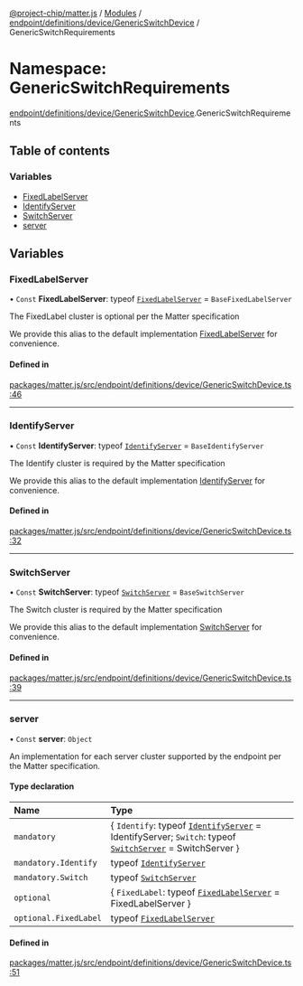 [@project-chip/matter.js](../README.md) / [Modules](../modules.md) / [endpoint/definitions/device/GenericSwitchDevice](endpoint_definitions_device_GenericSwitchDevice.md) / GenericSwitchRequirements

# Namespace: GenericSwitchRequirements

[endpoint/definitions/device/GenericSwitchDevice](endpoint_definitions_device_GenericSwitchDevice.md).GenericSwitchRequirements

## Table of contents

### Variables

- [FixedLabelServer](endpoint_definitions_device_GenericSwitchDevice.GenericSwitchRequirements.md#fixedlabelserver)
- [IdentifyServer](endpoint_definitions_device_GenericSwitchDevice.GenericSwitchRequirements.md#identifyserver)
- [SwitchServer](endpoint_definitions_device_GenericSwitchDevice.GenericSwitchRequirements.md#switchserver)
- [server](endpoint_definitions_device_GenericSwitchDevice.GenericSwitchRequirements.md#server)

## Variables

### FixedLabelServer

• `Const` **FixedLabelServer**: typeof [`FixedLabelServer`](../classes/behavior_definitions_fixed_label_export.FixedLabelServer.md) = `BaseFixedLabelServer`

The FixedLabel cluster is optional per the Matter specification

We provide this alias to the default implementation [FixedLabelServer](endpoint_definitions_device_GenericSwitchDevice.GenericSwitchRequirements.md#fixedlabelserver) for convenience.

#### Defined in

[packages/matter.js/src/endpoint/definitions/device/GenericSwitchDevice.ts:46](https://github.com/project-chip/matter.js/blob/0c058ae17fdba4c0b89b8b13c309011d51782299/packages/matter.js/src/endpoint/definitions/device/GenericSwitchDevice.ts#L46)

___

### IdentifyServer

• `Const` **IdentifyServer**: typeof [`IdentifyServer`](behavior_definitions_identify_export.IdentifyServer.md) = `BaseIdentifyServer`

The Identify cluster is required by the Matter specification

We provide this alias to the default implementation [IdentifyServer](endpoint_definitions_device_GenericSwitchDevice.GenericSwitchRequirements.md#identifyserver) for convenience.

#### Defined in

[packages/matter.js/src/endpoint/definitions/device/GenericSwitchDevice.ts:32](https://github.com/project-chip/matter.js/blob/0c058ae17fdba4c0b89b8b13c309011d51782299/packages/matter.js/src/endpoint/definitions/device/GenericSwitchDevice.ts#L32)

___

### SwitchServer

• `Const` **SwitchServer**: typeof [`SwitchServer`](../classes/behavior_definitions_switch_export.SwitchServer.md) = `BaseSwitchServer`

The Switch cluster is required by the Matter specification

We provide this alias to the default implementation [SwitchServer](endpoint_definitions_device_GenericSwitchDevice.GenericSwitchRequirements.md#switchserver) for convenience.

#### Defined in

[packages/matter.js/src/endpoint/definitions/device/GenericSwitchDevice.ts:39](https://github.com/project-chip/matter.js/blob/0c058ae17fdba4c0b89b8b13c309011d51782299/packages/matter.js/src/endpoint/definitions/device/GenericSwitchDevice.ts#L39)

___

### server

• `Const` **server**: `Object`

An implementation for each server cluster supported by the endpoint per the Matter specification.

#### Type declaration

| Name | Type |
| :------ | :------ |
| `mandatory` | \{ `Identify`: typeof [`IdentifyServer`](behavior_definitions_identify_export.IdentifyServer.md) = IdentifyServer; `Switch`: typeof [`SwitchServer`](../classes/behavior_definitions_switch_export.SwitchServer.md) = SwitchServer } |
| `mandatory.Identify` | typeof [`IdentifyServer`](behavior_definitions_identify_export.IdentifyServer.md) |
| `mandatory.Switch` | typeof [`SwitchServer`](../classes/behavior_definitions_switch_export.SwitchServer.md) |
| `optional` | \{ `FixedLabel`: typeof [`FixedLabelServer`](../classes/behavior_definitions_fixed_label_export.FixedLabelServer.md) = FixedLabelServer } |
| `optional.FixedLabel` | typeof [`FixedLabelServer`](../classes/behavior_definitions_fixed_label_export.FixedLabelServer.md) |

#### Defined in

[packages/matter.js/src/endpoint/definitions/device/GenericSwitchDevice.ts:51](https://github.com/project-chip/matter.js/blob/0c058ae17fdba4c0b89b8b13c309011d51782299/packages/matter.js/src/endpoint/definitions/device/GenericSwitchDevice.ts#L51)
